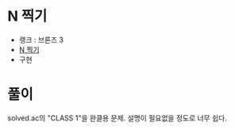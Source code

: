 # N 찍기

- 랭크 : 브론즈 3
- [N 찍기](https://www.acmicpc.net/problem/2741)
- 구현

# 풀이

solved.ac의 "CLASS 1"을 완클용 문제. 설명이 필요없을 정도로 너무 쉽다.